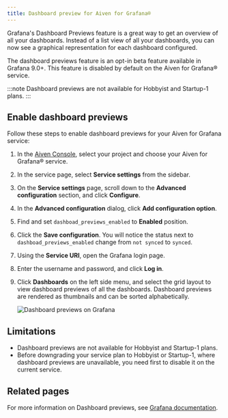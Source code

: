```yaml
---
title: Dashboard preview for Aiven for Grafana®
---
```


Grafana's Dashboard Previews feature is a great way to get an overview
of all your dashboards. Instead of a list view of all your dashboards,
you can now see a graphical representation for each dashboard
configured.

The dashboard previews feature is an opt-in beta feature available in
Grafana 9.0+. This feature is disabled by default on the Aiven for
Grafana® service.

:::note
Dashboard previews are not available for Hobbyist and Startup-1 plans.
:::

## Enable dashboard previews

Follow these steps to enable dashboard previews for your Aiven for
Grafana service:

1.  In the [Aiven Console](https://console.aiven.io/), select your
    project and choose your Aiven for Grafana® service.

2.  In the service page, select **Service settings** from the sidebar.

3.  On the **Service settings** page, scroll down to the **Advanced
    configuration** section, and click **Configure**.

4.  In the **Advanced configuration** dialog, click **Add configuration
    option**.

5.  Find and set `dashboad_previews_enabled` to **Enabled** position.

6.  Click the **Save configuration**. You will notice the status next to
    `dashboad_previews_enabled` change from `not synced` to `synced`.

7.  Using the **Service URI**, open the Grafana login page.

8.  Enter the username and password, and click **Log in**.

9.  Click **Dashboards** on the left side menu, and select the grid
    layout to view dashboard previews of all the dashboards. Dashboard
    previews are rendered as thumbnails and can be sorted
    alphabetically.

    ![Dashboard previews on Grafana](/images/content/products/grafana/dashboard-previews-on-grafana.png)

## Limitations

-   Dashboard previews are not available for Hobbyist and Startup-1
    plans.
-   Before downgrading your service plan to Hobbyist or Startup-1, where
    dashboard previews are unavailable, you need first to disable it on
    the current service.

## Related pages

For more information on Dashboard previews, see [Grafana
documentation](https://grafana.com/docs/grafana/latest/dashboards/).
